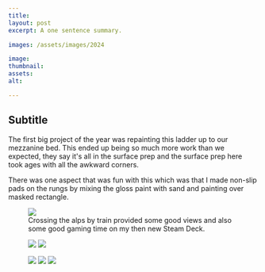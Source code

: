 ```yaml
---
title: 
layout: post
excerpt: A one sentence summary.

images: /assets/images/2024

image: 
thumbnail: 
assets: 
alt: 

---
```


## Subtitle

The first big project of the year was repainting this ladder up to our mezzanine bed. This ended up being so much more work than we expected, they say it's all in the surface prep and the surface prep here took ages with all the awkward corners. 

There was one aspect that was fun with this which was that I made non-slip pads on the rungs by mixing the gloss paint with sand and painting over masked rectangle. 

<figure>
<img src="{{page.images}}/train_view.jpeg">
<figcaption>Crossing the alps by train provided some good views and also some good gaming time on my then new Steam Deck.</figcaption>
</figure>

<figure class="two-wide">
<img src="{{page.images}}/ladder/late_into_the_night.jpeg">
<img src="{{page.images}}/ladder/finished.jpeg">
</figure>

<figure class="multiple">
<img src="{{page.images}}/chop_saw_dust_collector/print_preview.jpeg">
<img src="{{page.images}}/chop_saw_dust_collector/printing.jpeg">
<img src="{{page.images}}/chop_saw_dust_collector/installed.jpeg">
</figure>